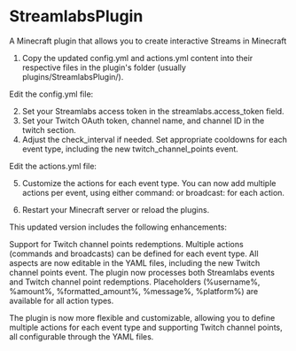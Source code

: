 # StreamlabsPlugin
A Minecraft plugin that allows you to create interactive Streams in Minecraft


1. Copy the updated config.yml and actions.yml content into their respective files in the plugin's folder (usually plugins/StreamlabsPlugin/).

Edit the config.yml file:

2. Set your Streamlabs access token in the streamlabs.access_token field.
3. Set your Twitch OAuth token, channel name, and channel ID in the twitch section.
4. Adjust the check_interval if needed.
   Set appropriate cooldowns for each event type, including the new twitch_channel_points event.


Edit the actions.yml file:

5. Customize the actions for each event type.
   You can now add multiple actions per event, using either command: or broadcast: for each action.

6. Restart your Minecraft server or reload the plugins.

This updated version includes the following enhancements:

Support for Twitch channel points redemptions.
Multiple actions (commands and broadcasts) can be defined for each event type.
All aspects are now editable in the YAML files, including the new Twitch channel points event.
The plugin now processes both Streamlabs events and Twitch channel point redemptions.
Placeholders (%username%, %amount%, %formatted_amount%, %message%, %platform%) are available for all action types.

The plugin is now more flexible and customizable, allowing you to define multiple actions for each event type and supporting Twitch channel points, all configurable through the YAML files.
